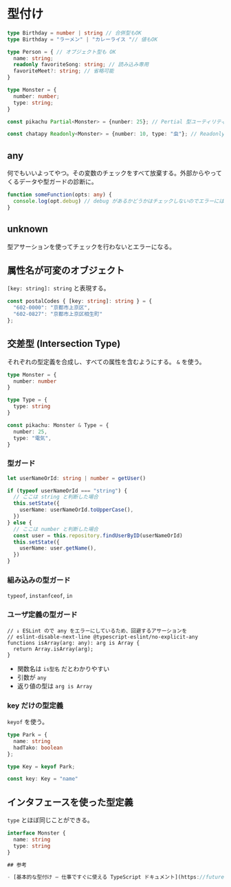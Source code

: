 # 型付け

```typescript
type Birthday = number | string // 合併型もOK
type Birthday = "ラーメン" | "カレーライス "// 値もOK

type Person = { // オブジェクト型も OK
  name: string;
  readonly favoriteSong: string; // 読み込み専用
  favoriteMeet?: string; // 省略可能
}

type Monster = {
  number: number;
  type: string;
}

const pikachu Partial<Monster> = {nunber: 25}; // Pertial 型ユーティリティを使って定義した方のすべての属性に ? をつけるので省略できる

const chatapy Readonly<Monster> = {number: 10, type: "虫"}; // Readonly 型ユーティリティを使ってすべての属性を readonly に
```

## any

何でもいいよってやつ。その変数のチェックをすべて放棄する。外部からやってくるデータや型ガードの診断に。

```typescript
function someFunction(opts: any) {
  console.log(opt.debug) // debug があるかどうかはチェックしないのでエラーにはならない。
}
```

## unknown

型アサーションを使ってチェックを行わないとエラーになる。

## 属性名が可変のオブジェクト

`[key: string]: string` と表現する。

```typescript
const postalCodes { [key: string]: string } = {
  "602-0000": "京都市上京区",
  "602-0827": "京都市上京区相生町"
};
```

## 交差型 (Intersection Type)

それぞれの型定義を合成し、すべての属性を含むようにする。 `&` を使う。

```typescript
type Monster = {
  number: number
}

type Type = {
  type: string
}

const pikachu: Monster & Type = {
  number: 25,
  type: "電気",
}
```

### 型ガード

```typescript
let userNameOrId: string | number = getUser()

if (typeof userNameOrId === "string") {
  // ここは string と判断した場合
  this.setState({
    userName: userNameOrId.toUpperCase(),
  })
} else {
  // ここは number と判断した場合
  const user = this.repository.findUserByID(userNameOrId)
  this.setState({
    userName: user.getName(),
  })
}
```

### 組み込みの型ガード

`typeof`, `instanfceof`, `in`

### ユーザ定義の型ガード

```typescirpt
// ↓ ESLint ので any をエラーにしているため、回避するアサーションを
// eslint-disable-next-line @typescript-eslint/no-explicit-any
functions isArray(arg: any): arg is Array {
  return Array.isArray(arg);
}
```

- 関数名は `is型名` だとわかりやすい
- 引数が `any`
- 返り値の型は `arg is Array`

### key だけの型定義

`keyof` を使う。

```typescript
type Park = {
  name: string
  hadTako: boolean
};

type Key = keyof Park;

const key: Key = "name"
```

## インタフェースを使った型定義

`type` とほぼ同じことができる。

```typescript
interface Monster {
  name: string
  type: string
}

## 参考

- [基本的な型付け — 仕事ですぐに使える TypeScript ドキュメント](https://future-architect.github.io/typescript-guide/typing.html)
